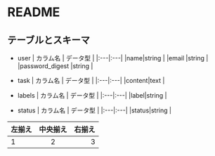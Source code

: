 # README

## テーブルとスキーマ

- user
| カラム名  | データ型 |
|:---|:---|
|name|string |
|email |string |
|password_digest |string |

- task
| カラム名  | データ型 |
|:---|:---|
|content|text |

- labels
| カラム名  | データ型 |
|:---|:---|
|label|string |

- status
| カラム名  | データ型 |
|:---|:---|
|status|string |

| 左揃え | 中央揃え | 右揃え |
|:---|:---:|---:|
|1 |2 |3 |